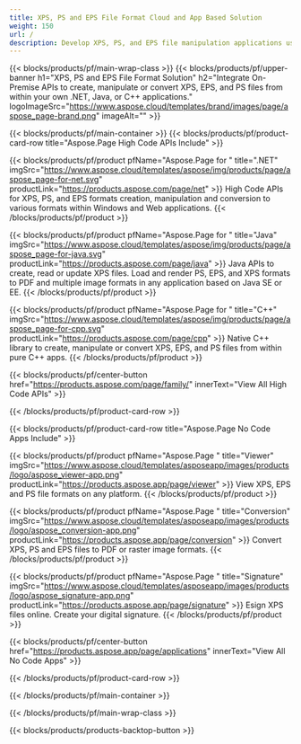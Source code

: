 ```yaml
---
title: XPS, PS and EPS File Format Cloud and App Based Solution 
weight: 150
url: /
description: Develop XPS, PS, and EPS file manipulation applications using On-Premise or Cloud APIs, or simply use cross-platform apps to view, merge or convert XPS, PS, and EPS files.
---
```



{{< blocks/products/pf/main-wrap-class >}}
{{< blocks/products/pf/upper-banner h1="XPS, PS and EPS File Format Solution" h2="Integrate On-Premise APIs to create, manipulate or convert XPS, EPS, and PS files from within your own .NET, Java, or C++ applications." logoImageSrc="https://www.aspose.cloud/templates/brand/images/page/aspose_page-brand.png" imageAlt="" >}}

{{< blocks/products/pf/main-container >}}
{{< blocks/products/pf/product-card-row title="Aspose.Page High Code APIs Include" >}}

{{< blocks/products/pf/product pfName="Aspose.Page for " title=".NET" imgSrc="https://www.aspose.cloud/templates/aspose/img/products/page/aspose_page-for-net.svg" productLink="https://products.aspose.com/page/net" >}}
High Code APIs for XPS, PS, and EPS formats creation, manipulation and conversion to various formats within Windows and Web applications.
{{< /blocks/products/pf/product >}}

{{< blocks/products/pf/product pfName="Aspose.Page for " title="Java" imgSrc="https://www.aspose.cloud/templates/aspose/img/products/page/aspose_page-for-java.svg" productLink="https://products.aspose.com/page/java" >}}
Java APIs to create, read or update XPS files. Load and render PS, EPS, and XPS formats to PDF and multiple image formats in any application based on Java SE or EE.
{{< /blocks/products/pf/product >}}

{{< blocks/products/pf/product pfName="Aspose.Page for " title="C++" imgSrc="https://www.aspose.cloud/templates/aspose/img/products/page/aspose_page-for-cpp.svg" productLink="https://products.aspose.com/page/cpp" >}}
Native C++ library to create, manipulate or convert XPS, EPS, and PS files from within pure C++ apps.
{{< /blocks/products/pf/product >}}

{{< blocks/products/pf/center-button href="https://products.aspose.com/page/family/" innerText="View All High Code APIs" >}}

{{< /blocks/products/pf/product-card-row >}}

{{< blocks/products/pf/product-card-row title="Aspose.Page No Code Apps Include" >}}

{{< blocks/products/pf/product pfName="Aspose.Page " title="Viewer" imgSrc="https://www.aspose.cloud/templates/asposeapp/images/products/logo/aspose_viewer-app.png" productLink="https://products.aspose.app/page/viewer" >}}
View XPS, EPS and PS file formats on any platform.
{{< /blocks/products/pf/product >}}

{{< blocks/products/pf/product pfName="Aspose.Page " title="Conversion" imgSrc="https://www.aspose.cloud/templates/asposeapp/images/products/logo/aspose_conversion-app.png" productLink="https://products.aspose.app/page/conversion" >}}
Convert XPS, PS and EPS files to PDF or raster image formats.
{{< /blocks/products/pf/product >}}

{{< blocks/products/pf/product pfName="Aspose.Page " title="Signature" imgSrc="https://www.aspose.cloud/templates/asposeapp/images/products/logo/aspose_signature-app.png" productLink="https://products.aspose.app/page/signature" >}}
Esign XPS files online. Create your digital signature.
{{< /blocks/products/pf/product >}}

{{< blocks/products/pf/center-button href="https://products.aspose.app/page/applications" innerText="View All No Code Apps" >}}

{{< /blocks/products/pf/product-card-row >}}

{{< /blocks/products/pf/main-container >}}


{{< /blocks/products/pf/main-wrap-class >}}

{{< blocks/products/products-backtop-button >}}